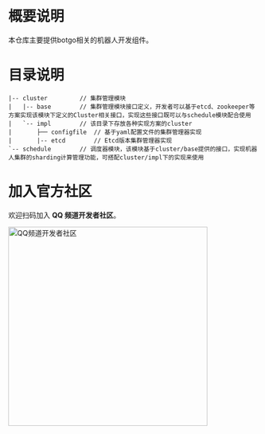 # 概要说明
本仓库主要提供botgo相关的机器人开发组件。

# 目录说明
```
|-- cluster         // 集群管理模块
|   |-- base        // 集群管理模块接口定义，开发者可以基于etcd、zookeeper等方案实现该模块下定义的Cluster相关接口，实现这些接口既可以与schedule模块配合使用
|   `-- impl        // 该目录下存放各种实现方案的cluster
|       ├── configfile  // 基于yaml配置文件的集群管理器实现
|       |-- etcd        // Etcd版本集群管理器实现
`-- schedule        // 调度器模块，该模块基于cluster/base提供的接口，实现机器人集群的sharding计算管理功能，可搭配cluster/impl下的实现来使用
```

# 加入官方社区

欢迎扫码加入 **QQ 频道开发者社区**。

<img alt="QQ频道开发者社区" src="https://mpqq.gtimg.cn/privacy-info/qq-guild.png" width="400">

